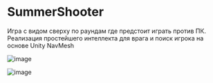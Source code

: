 # SummerShooter

Игра с видом сверху по раундам где предстоит играть против ПК. Реализация простейшего интеллекта для врага и поиск игрока на основе Unity NavMesh

![image](https://github.com/MangriMen/SummerShooter/assets/49300253/6e65de85-f521-4096-8512-edf22fe063fb)

![image](https://github.com/MangriMen/SummerShooter/assets/49300253/388a99d0-0ac2-4ec9-8c05-82f3da2419fb)
